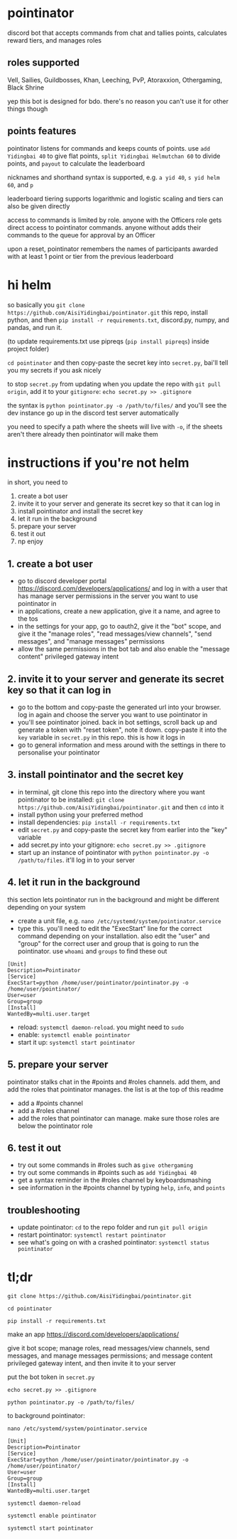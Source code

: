 # pointinator
discord bot that accepts commands from chat and tallies points, calculates reward tiers, and manages roles

## roles supported
Vell, Sailies, Guildbosses, Khan, Leeching, PvP, Atoraxxion, Othergaming, Black Shrine

yep this bot is designed for bdo. there's no reason you can't use it for other things though

## points features
pointinator listens for commands and keeps counts of points. use `add Yidingbai 40` to give flat points, `split Yidingbai Helmutchan 60` to divide points, and `payout` to calculate the leaderboard

nicknames and shorthand syntax is supported, e.g. `a yid 40`, `s yid helm 60`, and `p`

leaderboard tiering supports logarithmic and logistic scaling and tiers can also be given directly

access to commands is limited by role. anyone with the Officers role gets direct access to pointinator commands. anyone without adds their commands to the queue for approval by an Officer

upon a reset, pointinator remembers the names of participants awarded with at least 1 point or tier from the previous leaderboard

# hi helm
so basically you `git clone https://github.com/AisiYidingbai/pointinator.git` this repo, install python, and then `pip install -r requirements.txt`, discord.py, numpy, and pandas, and run it.

(to update requirements.txt use pipreqs (`pip install pipreqs`) inside project folder)

`cd pointinator` and then copy-paste the secret key into `secret.py`, bai'll tell you my secrets if you ask nicely

to stop `secret.py` from updating when you update the repo with `git pull origin`, add it to your `gitignore`: `echo secret.py >> .gitignore`

the syntax is `python pointinator.py -o /path/to/files/` and you'll see the dev instance go up in the discord test server automatically

you need to specify a path where the sheets will live with `-o`, if the sheets aren't there already then pointinator will make them

# instructions if you're not helm
in short, you need to
1. create a bot user
2. invite it to your server and generate its secret key so that it can log in
3. install pointinator and install the secret key
4. let it run in the background
5. prepare your server
6. test it out
7. np enjoy

## 1. create a bot user
* go to discord developer portal https://discord.com/developers/applications/ and log in with a user that has manage server permissions in the server you want to use pointinator in
* in applications, create a new application, give it a name, and agree to the tos
* in the settings for your app, go to oauth2, give it the "bot" scope, and give it the "manage roles", "read messages/view channels", "send messages", and "manage messages" permissions
* allow the same permissions in the bot tab and also enable the "message content" privileged gateway intent

## 2. invite it to your server and generate its secret key so that it can log in
* go to the bottom and copy-paste the generated url into your browser. log in again and choose the server you want to use pointinator in
* you'll see pointinator joined. back in bot settings, scroll back up and generate a token with "reset token", note it down. copy-paste it into the `key` variable in `secret.py` in this repo. this is how it logs in
* go to general information and mess around with the settings in there to personalise your pointinator

## 3. install pointinator and the secret key
* in terminal, git clone this repo into the directory where you want pointinator to be installed: `git clone https://github.com/AisiYidingbai/pointinator.git` and then `cd` into it
* install python using your preferred method
* install dependencies: `pip install -r requirements.txt`
* edit `secret.py` and copy-paste the secret key from earlier into the "key" variable
* add secret.py into your gitignore: `echo secret.py >> .gitignore`
* start up an instance of pointinator with `python pointinator.py -o /path/to/files`. it'll log in to your server

## 4. let it run in the background
this section lets pointinator run in the background and might be different depending on your system
* create a unit file, e.g. `nano /etc/systemd/system/pointinator.service`
* type this. you'll need to edit the "ExecStart" line for the correct command depending on your installation. also edit the "user" and "group" for the correct user and group that is going to run the pointinator. use `whoami` and `groups` to find these out
```
[Unit]
Description=Pointinator
[Service]
ExecStart=python /home/user/pointinator/pointinator.py -o /home/user/pointinator/
User=user
Group=group
[Install]
WantedBy=multi.user.target
```
* reload: `systemctl daemon-reload`. you might need to `sudo`
* enable: `systemctl enable pointinator`
* start it up: `systemctl start pointinator`

## 5. prepare your server
pointinator stalks chat in the #points and #roles channels. add them, and add the roles that pointinator manages. the list is at the top of this readme
* add a #points channel
* add a #roles channel
* add the roles that pointinator can manage. make sure those roles are below the pointinator role

## 6. test it out
* try out some commands in #roles such as `give othergaming`
* try out some commands in #points such as `add Yidingbai 40`
* get a syntax reminder in the #roles channel by keyboardsmashing
* see information in the #points channel by typing `help`, `info`, and `points`

## troubleshooting
* update pointinator: `cd` to the repo folder and run `git pull origin`
* restart pointinator: `systemctl restart pointinator`
* see what's going on with a crashed pointinator: `systemctl status pointinator`

# tl;dr
```
git clone https://github.com/AisiYidingbai/pointinator.git
```
```
cd pointinator
````
```
pip install -r requirements.txt
```
make an app https://discord.com/developers/applications/

give it bot scope; manage roles, read messages/view channels, send messages, and manage messages permissions; and message content privileged gateway intent, and then invite it to your server

put the bot token in `secret.py`

```
echo secret.py >> .gitignore
```

```
python pointinator.py -o /path/to/files/
```

to background pointinator:
```
nano /etc/systemd/system/pointinator.service
```
```
[Unit]
Description=Pointinator
[Service]
ExecStart=python /home/user/pointinator/pointinator.py -o /home/user/pointinator/
User=user
Group=group
[Install]
WantedBy=multi.user.target
```
```
systemctl daemon-reload
```
```
systemctl enable pointinator
```
```
systemctl start pointinator
```
